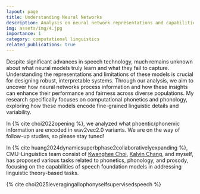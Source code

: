 ```yaml
---
layout: page
title: Understanding Neural Networks
description: Analysis on neural network representations and capabilities
img: assets/img/4.jpg
importance: 1
category: computational linguistics
related_publications: true
---
```


Despite significant advances in speech technology, much remains unknown about what neural models truly learn and what they fail to capture. Understanding the representations and limitations of these models is crucial for designing robust, interpretable systems. Through our analysis, we aim to uncover how neural networks process information and how these insights can enhance their performance and fairness across diverse populations. My research specifically focuses on computational phonetics and phonology, exploring how these models encode fine-grained linguistic details and variability.

In {% cite choi2022opening %}, we analyzed what phoentic/phonemic information are encoded in wav2vec2.0 variants. We are on the way of follow-up studies, so please stay tuned!

In {% cite huang2024dynamicsuperbphase2collaborativelyexpanding %}, CMU-Linguistics team consist of [Kwanghee Choi](https://kwangheechoi.com), [Kalvin Chang](https://scholar.google.com/citations?user=AtEp3vUAAAAJ&hl=en), and myself, has proposed various tasks related to phonetics, phonology, and prosody, focusing on the capabilities of speech foundation models in addressing linguistic theory-based tasks.

{% cite choi2025leveragingallophonyselfsupervisedspeech %}


